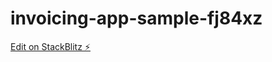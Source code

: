 # invoicing-app-sample-fj84xz

[Edit on StackBlitz ⚡️](https://stackblitz.com/edit/invoicing-app-sample-fj84xz)